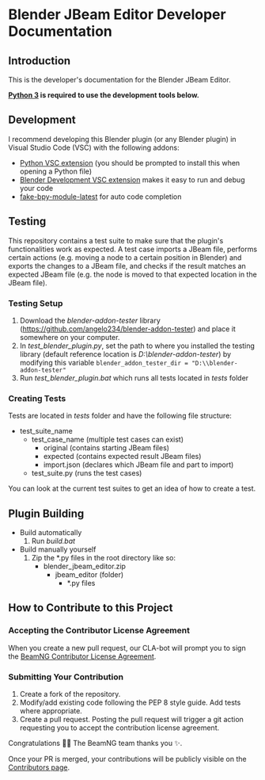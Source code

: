 # Blender JBeam Editor Developer Documentation

## Introduction
This is the developer's documentation for the Blender JBeam Editor.

**[Python 3](https://www.python.org/downloads/) is required to use the development tools below.**

## Development
I recommend developing this Blender plugin (or any Blender plugin) in Visual Studio Code (VSC) with the following addons:
- [Python VSC extension](https://marketplace.visualstudio.com/items?itemName=ms-python.python) (you should be prompted to install this when opening a Python file)
- [Blender Development VSC extension](https://marketplace.visualstudio.com/items?itemName=JacquesLucke.blender-development) makes it easy to run and debug your code
- [fake-bpy-module-latest](https://pypi.org/project/fake-bpy-module-latest/) for auto code completion

## Testing
This repository contains a test suite to make sure that the plugin's functionalities work as expected. A test case imports a JBeam file, performs certain actions (e.g. moving a node to a certain position in Blender) and exports the changes to a JBeam file, and checks if the result matches an expected JBeam file (e.g. the node is moved to that expected location in the JBeam file).

### Testing Setup
1. Download the *blender-addon-tester* library (https://github.com/angelo234/blender-addon-tester) and place it somewhere on your computer.
2. In *test_blender_plugin.py*, set the path to where you installed the testing library (default reference location is *D:\\blender-addon-tester*) by modifying this variable `blender_addon_tester_dir = "D:\\blender-addon-tester"`
3. Run *test_blender_plugin.bat* which runs all tests located in *tests* folder

### Creating Tests
Tests are located in *tests* folder and have the following file structure:
* test_suite_name
    * test_case_name (multiple test cases can exist)
        * original (contains starting JBeam files)
        * expected (contains expected result JBeam files)
        * import.json (declares which JBeam file and part to import)
    * test_suite.py (runs the test cases)

You can look at the current test suites to get an idea of how to create a test.

## Plugin Building
* Build automatically
    1. Run *build.bat*
* Build manually yourself
    1. Zip the *.py files in the root directory like so:
        * blender_jbeam_editor.zip
            * jbeam_editor (folder)
                * *.py files

## How to Contribute to this Project

### Accepting the Contributor License Agreement

When you create a new pull request, our CLA-bot will prompt you to sign the [BeamNG Contributor License Agreement](https://docs.google.com/forms/d/17eWfaz6Xbn120hnYTaZnhGX1Lzg-LGNaN3VklrjXCyY/viewform?edit_requested=true).

### Submitting Your Contribution

1. Create a fork of the repository.
2. Modify/add existing code following the PEP 8 style guide. Add tests where appropriate.
3. Create a pull request. Posting the pull request will trigger a git action requesting you to accept the contribution license agreement.

Congratulations :tada::tada: The BeamNG team thanks you :sparkles:.

Once your PR is merged, your contributions will be publicly visible on the [Contributors page](https://github.com/BeamNG/Blender-JBeam-Editor/graphs/contributors).